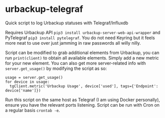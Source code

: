 # urbackup-telegraf
Quick script to log Urbackup statuses with Telegraf/Influxdb

Requires Urbackup API `pip3 install urbackup-server-web-api-wrapper` and PyTelegraf `pip3 install pytelegraf`. You do not need Keyring but it feels more neat to use over just jamming in raw passwords all willy nilly. 

Script can be modified to grab additional elements from Urbackup, you can run `print(client)` to obtain all available elements. Simply add a new metric for your new element. You can also get more server-related info with `server.get_usage()` by modifying the script as so: 

```
usage = server.get_usage()
for device in usage:
  tgClient.metric('Urbackup Usage', device['used'], tags={'Endpoint': device['name']})
```

Run this script on the same host as Telegraf (I am using Docker personally), ensure you have the relevant ports listening. Script can be run with Cron on a regular basis `crontab -e`. 
